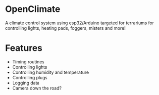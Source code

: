 # OpenClimate
A climate control system using esp32/Arduino targeted for terrariums for controlling lights, heating pads, foggers, misters and more!
# Features
- Timing routines
- Controlling lights
- Controlling humidity and temperature
- Controlling plugs
- Logging data
- Camera down the road?
